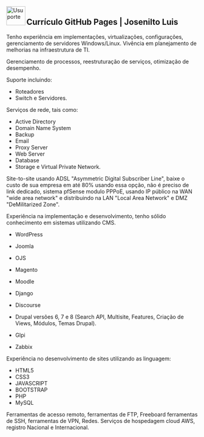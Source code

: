 <img  title="Usuporte" align="left" width="50" height="50" src="https://user-images.githubusercontent.com/16817969/63829118-f493e800-c93e-11e9-92f3-68e3ac264f49.png">

## Currículo GitHub Pages | Josenilto Luis

Tenho experiência em implementações, virtualizações, configurações, gerenciamento de servidores Windows/Linux. 
Vivência em planejamento de melhorias na infraestrutura de TI. 

Gerenciamento de processos, reestruturação de serviços, otimização de desempenho. 
  
Suporte incluindo: 
  
* Roteadores 
* Switch e Servidores. 
  
Serviços de rede, tais como: 
  
* Active Directory 
* Domain Name System 
* Backup
* Email
* Proxy Server
* Web Server
* Database
* Storage e Virtual Private Network.

Site-to-site usando ADSL "Asymmetric Digital Subscriber Line", baixe o custo de sua empresa em até 80% usando essa opção, não é preciso de link dedicado, sistema pfSense modulo PPPoE, usando IP público na WAN "wide area network" e distribuindo na LAN "Local Area Network" e DMZ "DeMilitarized Zone".

Experiência na implementação e desenvolvimento, tenho sólido conhecimento em sistemas utilizando CMS. 

* WordPress 
* Joomla
* OJS 
* Magento
* Moodle
* Django
* Discourse
* Drupal versões 6, 7 e 8 (Search API, Multisite, Features, Criação de Views, Módulos, Temas Drupal).

* Glpi
* Zabbix

Experiência no desenvolvimento de sites utilizando as linguagem: 

* HTML5 
* CSS3
* JAVASCRIPT 
* BOOTSTRAP 
* PHP
* MySQL 

Ferramentas de acesso remoto, ferramentas de FTP, Freeboard ferramentas de SSH, ferramentas de VPN, Redes. Serviços de hospedagem cloud AWS, registro Nacional e Internacional.
